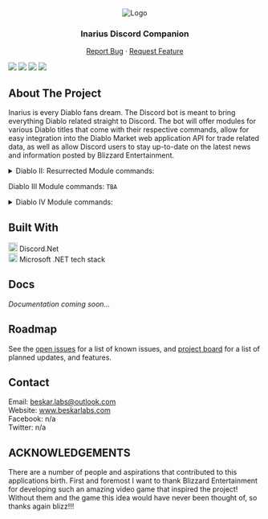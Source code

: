 <!-- PROJECT SHIELDS -->
<!--
*** I'm using markdown "reference style" links for readability.
*** Reference links are enclosed in brackets [ ] instead of parentheses ( ).
*** See the bottom of this document for the declaration of the reference variables
*** for contributors-url, forks-url, etc. This is an optional, concise syntax you may use.
*** https://www.markdownguide.org/basic-syntax/#reference-style-links
-->

<!-- PROJECT LOGO -->
<br />
<p align="center">
    <img src="https://i.imgur.com/OxBi8gO.png" alt="Logo">

  <h3 align="center">Inarius Discord Companion</h3>

  <p align="center">
    <a href="https://github.com/ALCHElVlY/Inarius/issues/new?assignees=ALCHElVlY&labels=bug&projects=&template=bug_report.md&title=%5BBUG%5D">Report Bug</a>
    ·
    <a href="https://github.com/ALCHElVlY/Inarius/issues/new?assignees=ALCHElVlY&labels=feature&projects=&template=feature_request.md&title=%5BFEATURE%5D">Request Feature</a>
  </p>
  
[![][readme-shield]][readme-url]
[![][version-shield]][version-url]
[![][issues-shield]][issues-url]
![][discord-shield]
</p>


<!-- ABOUT THE PROJECT -->
## About The Project

<!-- [![Product Name Screen Shot][product-screenshot]](https://example.com) -->

<p>
    Inarius is every Diablo fans dream. The Discord bot is meant to bring everything Diablo related straight to Discord. The bot will offer modules
    for various Diablo titles that come with their respective commands, allow for easy integration into the Diablo Market web application API for trade
    related data, as well as allow Discord users to stay up-to-date on the latest news and information posted by Blizzard Entertainment.
</p>

<details>
    <summary>Diablo II: Resurrected Module commands:</summary>
    <ul>
        <li>miscitems</li>
        <li>sets</li>
        <li>uniques</li>
        <li>runes</li>
        <li>runewords</li>
        <li>recipes</li>
    </ul>
</details>
    
<p>Diablo III Module commands: <code>TBA</code></p>
    
<details>
    <summary>Diablo IV Module commands:</summary>
    <ul>
        <li>aspects</li>
        <li>paragon boards</li>
        <li>paragon glyphs</li>
        <li>legendaries</li>
        <li>crafting</li>
    </ul>
</details>


## Built With

<div>
    <img src="https://i.imgur.com/uvs8UyJ.png" alt="Discord.Net" width="18px"> Discord.Net</img>
    <br>
    <img src="https://i.imgur.com/F8Bvjbr.png" alt="Microsoft .NET" width="18px"> Microsoft .NET tech stack</img>
</div>



<!-- Documentation -->
## Docs

_Documentation coming soon..._



<!-- ROADMAP -->
## Roadmap

See the [open issues](https://github.com/ALCHElVlY/Inarius/issues) for a list of known issues, and [project board](https://github.com/ALCHElVlY/Inarius/projects/1) for a list of planned updates, and features.



<!-- CONTACT -->
## Contact

Email: beskar.labs@outlook.com<br>
Website: www.beskarlabs.com<br>
Facebook: n/a<br>
Twitter: n/a



<!-- ACKNOWLEDGEMENTS -->
## ACKNOWLEDGEMENTS

<div>
    <p>
        There are a number of people and aspirations that contributed to this applications birth. First and foremost I want to thank Blizzard Entertainment
        for developing such an amazing video game that inspired the project! Without them and the game this idea would have never been thought of,
        so thanks again blizz!!!
    </p>
</div>



<!-- MARKDOWN LINKS & IMAGES -->
<!-- https://www.markdownguide.org/basic-syntax/#reference-style-links -->
[readme-shield]: https://img.shields.io/badge/readme%20style-standard-blue.svg?style=plastic
[readme-url]: https://github.com/ALCHElVlY/Inarius#readme
[discord-shield]: https://img.shields.io/discord/1086693147331018852?color=blue&label=Online%20Discord%20Members&style=plastic
[version-shield]: https://img.shields.io/github/v/tag/ALCHElVlY/Inarius?label=version&style=plastic
[version-url]: https://github.com/main/ALCHElVlY/Inarius/releases
[issues-shield]: https://img.shields.io/github/Inarius/ALCHElVlY/inarius?color=blue&style=plastic
[issues-url]: https://github.com/ALCHElVlY/Inarius/issues
